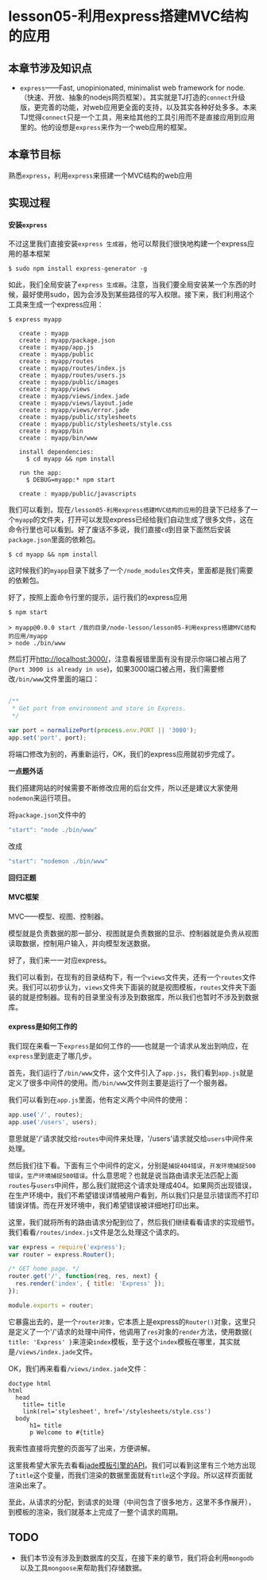 # lesson05-利用express搭建MVC结构的应用

## 本章节涉及知识点

* `express`——Fast, unopinionated, minimalist web framework for node.（快速、开放、抽象的nodejs网页框架）。其实就是TJ打造的`connect`升级版，更完善的功能，对web应用更全面的支持，以及其实各种好处多多。本来TJ觉得`connect`只是一个工具，用来给其他的工具引用而不是直接应用到应用里的。他的设想是`express`来作为一个web应用的框架。

## 本章节目标

熟悉`express`，利用`express`来搭建一个MVC结构的web应用

## 实现过程

#### 安装`express`

不过这里我们直接安装`express 生成器`，他可以帮我们很快地构建一个express应用的基本框架

```
$ sudo npm install express-generator -g
```

如此，我们全局安装了`express 生成器`。注意，当我们要全局安装某一个东西的时候，最好使用sudo，因为会涉及到某些路径的写入权限。接下来，我们利用这个工具来生成一个express应用：

```
$ express myapp

   create : myapp
   create : myapp/package.json
   create : myapp/app.js
   create : myapp/public
   create : myapp/routes
   create : myapp/routes/index.js
   create : myapp/routes/users.js
   create : myapp/public/images
   create : myapp/views
   create : myapp/views/index.jade
   create : myapp/views/layout.jade
   create : myapp/views/error.jade
   create : myapp/public/stylesheets
   create : myapp/public/stylesheets/style.css
   create : myapp/bin
   create : myapp/bin/www

   install dependencies:
     $ cd myapp && npm install

   run the app:
     $ DEBUG=myapp:* npm start

   create : myapp/public/javascripts

```
我们可以看到，现在`/lesson05-利用express搭建MVC结构的应用`的目录下已经多了一个`myapp`的文件夹，打开可以发现express已经给我们自动生成了很多文件，这在命令行里也可以看到。好了废话不多说，我们直接`cd`到目录下面然后安装`package.json`里面的依赖包。

```
$ cd myapp && npm install
```
这时候我们的`myapp`目录下就多了一个`/node_modules`文件夹，里面都是我们需要的依赖包。

好了，按照上面命令行里的提示，运行我们的express应用

```
$ npm start

> myapp@0.0.0 start /我的目录/node-lesson/lesson05-利用express搭建MVC结构的应用/myapp
> node ./bin/www

```
然后打开[http://localhost:3000/](http://localhost:3000)，注意看报错里面有没有提示你端口被占用了(`Port 3000 is already in use`)，如果3000端口被占用，我们需要修改`/bin/www`文件里面的端口：
```javascript

/**
 * Get port from environment and store in Express.
 */

var port = normalizePort(process.env.PORT || '3000');
app.set('port', port);
```
将端口修改为别的，再重新运行，OK，我们的express应用就初步完成了。

**一点题外话**

我们搭建网站的时候需要不断修改应用的后台文件，所以还是建议大家使用`nodemon`来运行项目。

将`package.json`文件中的
```javascript
"start": "node ./bin/www"
```
改成
```javascript
"start": "nodemon ./bin/www"
```

**回归正题**

#### MVC框架

MVC——模型、视图、控制器。

模型就是负责数据的那一部分、视图就是负责数据的显示、控制器就是负责从视图读取数据，控制用户输入，并向模型发送数据。

好了，我们来一一对应express。

我们可以看到，在现有的目录结构下，有一个`views`文件夹，还有一个`routes`文件夹。我们可以初步认为，`views`文件夹下面装的就是视图模板，`routes`文件夹下面装的就是控制器。现有的目录里没有涉及到数据库，所以我们也暂时不涉及到数据库。


#### express是如何工作的

我们现在来看一下`express`是如何工作的——也就是一个请求从发出到响应，在`express`里到底走了哪几步。

首先，我们运行了`/bin/www`文件，这个文件引入了`app.js`，我们看到`app.js`就是定义了很多中间件的使用。而`/bin/www`文件则主要是运行了一个服务器。

我们可以看到在`app.js`里面，他有定义两个中间件的使用：
```javascript
app.use('/', routes);
app.use('/users', users);
```
意思就是'/'请求就交给`routes`中间件来处理，'/users'请求就交给`users`中间件来处理。

然后我们往下看。下面有三个中间件的定义，分别是`捕捉404错误`，`开发环境捕捉500错误`，`生产环境捕捉500错误`。什么意思呢？也就是说当路由请求无法匹配上面`routes`与`users`中间件，那么我们就把这个请求处理成404。如果网页出现错误，在生产环境中，我们不希望错误详情被用户看到，所以我们只是显示错误而不打印错误详情。而在开发环境中，我们希望错误被详细地打印出来。

这里，我们就将所有的路由请求分配到位了，然后我们继续看看请求的实现细节。我们看看`/routes/index.js`文件是怎么处理这个请求的。

```javascript
var express = require('express');
var router = express.Router();

/* GET home page. */
router.get('/', function(req, res, next) {
  res.render('index', { title: 'Express' });
});

module.exports = router;
```
它暴露出去的，是一个`router对象`，它本质上是express的`Router()`对象，这里只是定义了一个'/'请求的处理中间件，他调用了`res`对象的`render`方法，使用数据`{ title: 'Express' }`来渲染`index`模板，至于这个`index`模板在哪里，其实就是`/views/index.jade`文件。

OK，我们再来看看`/views/index.jade`文件：

```jade
doctype html
html
  head
    title= title
    link(rel='stylesheet', href='/stylesheets/style.css')
  body
	  h1= title
	  p Welcome to #{title}
```
我索性直接将完整的页面写了出来，方便讲解。

这里我希望大家先去看看[jade模板引擎的API](http://jade-lang.com/reference/)。我们可以看到这里有三个地方出现了`title`这个变量，而我们渲染的数据里面就有`title`这个字段。所以这样页面就渲染出来了。

至此，从请求的分配，到请求的处理（中间包含了很多地方，这里不多作展开），到模板的渲染，我们就基本上完成了一整个请求的周期。

## TODO 

* 我们本节没有涉及到数据库的交互，在接下来的章节，我们将会利用`mongodb`以及工具`mongoose`来帮助我们存储数据。



















